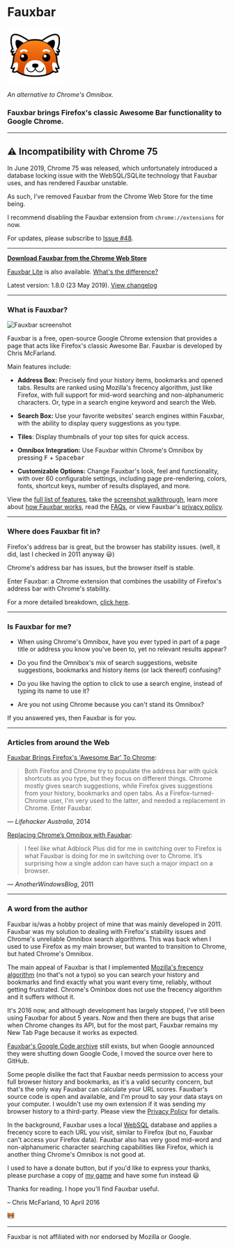 # Fauxbar

![Fauxbar logo](https://raw.githubusercontent.com/ChrisNZL/Fauxbar/master/Fauxbar/img/fauxbar128.png)

_An alternative to Chrome's Omnibox._

### Fauxbar brings Firefox's classic Awesome Bar functionality to Google Chrome.

---

## ⚠️ Incompatibility with Chrome 75

In June 2019, Chrome 75 was released, which unfortunately introduced a database locking issue with the WebSQL/SQLite technology that Fauxbar uses, and has rendered Fauxbar unstable.

As such, I've removed Fauxbar from the Chrome Web Store for the time being.

I recommend disabling the Fauxbar extension from `chrome://extensions` for now.

For updates, please subscribe to [Issue #48](https://github.com/ChrisNZL/Fauxbar/issues/48). 

---

**[Download Fauxbar from the Chrome Web Store](https://chrome.google.com/webstore/detail/fauxbar/hibkhcnpkakjniplpfblaoikiggkopka)**

[Fauxbar Lite](https://chrome.google.com/webstore/detail/bfimmnpbjccjihohjkimphfmmebffbmk) is also available. [What's the difference?](https://github.com/ChrisNZL/Fauxbar/wiki/FAQ#whats-the-difference-between-fauxbar-and-fauxbar-lite)

Latest version: 1.8.0 (23 May 2019). [View changelog](https://github.com/ChrisNZL/Fauxbar/wiki/Changelog)

---

### What is Fauxbar?

![Fauxbar screenshot](http://i.imgur.com/ZHOMS.png)

Fauxbar is a free, open-source Google Chrome extension that provides a page that acts like Firefox's classic Awesome Bar. Fauxbar is developed by Chris McFarland.

Main features include:

- **Address Box:** Precisely find your history items, bookmarks and opened tabs. Results are ranked using Mozilla's frecency algorithm, just like Firefox, with full support for mid-word searching and non-alphanumeric characters. Or, type in a search engine keyword and search the Web.

- **Search Box:** Use your favorite websites' search engines within Fauxbar, with the ability to display query suggestions as you type.

- **Tiles**: Display thumbnails of your top sites for quick access.

- **Omnibox Integration:** Use Fauxbar within Chrome's Omnibox by pressing <kbd>F</kbd> + <kbd>Spacebar</kbd>

- **Customizable Options:** Change Fauxbar's look, feel and functionality, with over 60 configurable settings, including page pre-rendering, colors, fonts, shortcut keys, number of results displayed, and more.

View the [full list of features](https://github.com/ChrisNZL/Fauxbar/wiki/Features), take the [screenshot walkthrough](https://github.com/ChrisNZL/Fauxbar/wiki/Screenshot-Walkthrough), learn more about [how Fauxbar works](https://github.com/ChrisNZL/Fauxbar/wiki/Features-(Detailed)), read the [FAQs](https://github.com/ChrisNZL/Fauxbar/wiki/FAQ), or view Fauxbar's [privacy policy](https://github.com/ChrisNZL/Fauxbar/wiki/Privacy-Policy).

---

### Where does Fauxbar fit in?

Firefox's address bar is great, but the browser has stability issues. (well, it did, last I checked in 2011 anyway :smiley:)

Chrome's address bar has issues, but the browser itself is stable.

Enter Fauxbar: a Chrome extension that combines the usability of Firefox's address bar with Chrome's stability.

For a more detailed breakdown, [click here](https://github.com/ChrisNZL/Fauxbar/wiki/FAQ#whats-wrong-with-chromes-omnibox).

---

### Is Fauxbar for me?

- When using Chrome's Omnibox, have you ever typed in part of a page title or address you know you've been to, yet no relevant results appear?

- Do you find the Omnibox's mix of search suggestions, website suggestions, bookmarks and history items (or lack thereof) confusing?

- Do you like having the option to click to use a search engine, instead of typing its name to use it?

- Are you not using Chrome because you can't stand its Omnibox?

If you answered yes, then Fauxbar is for you.

---

### Articles from around the Web

[Fauxbar Brings Firefox's 'Awesome Bar' To Chrome](https://www.lifehacker.com.au/2014/06/fauxbar-brings-firefoxs-awesome-bar-to-chrome/):

>Both Firefox and Chrome try to populate the address bar with quick shortcuts as you type, but they focus on different things. Chrome mostly gives search suggestions, while Firefox gives suggestions from your history, bookmarks and open tabs. As a Firefox-turned-Chrome user, I'm very used to the latter, and needed a replacement in Chrome. Enter Fauxbar.

— _Lifehacker Australia_, 2014

[Replacing Chrome’s Omnibox with Fauxbar](http://www.anotherwindowsblog.com/2011/09/replacing-chrome-omnibox-fauxbar.html):

> I feel like what Adblock Plus did for me in switching over to Firefox is what Fauxbar is doing for me in switching over to Chrome. It’s surprising how a single addon can have such a major impact on a browser.

— _AnotherWindowsBlog_, 2011

---

### A word from the author

Fauxbar is/was a hobby project of mine that was mainly developed in 2011. Fauxbar was my solution to dealing with Firefox's stability issues and Chrome's unreliable Omnibox search algorithms. This was back when I used to use Firefox as my main browser, but wanted to transition to Chrome, but hated Chrome's Omnibox.

The main appeal of Fauxbar is that I implemented [Mozilla's frecency algorithm](https://developer.mozilla.org/en-US/docs/Mozilla/Tech/Places/Frecency_algorithm) (no that's not a typo) so you can search your history and bookmarks and find exactly what you want every time, reliably, without getting frustrated. Chrome's Ominbox does not use the frecency algorithm and it suffers without it.

It's 2016 now, and although development has largely stopped, I've still been using Fauxbar for about 5 years. Now and then there are bugs that arise when Chrome changes its API, but for the most part, Fauxbar remains my New Tab Page because it works as expected.

[Fauxbar's Google Code archive](https://code.google.com/archive/p/fauxbar/) still exists, but when Google announced they were shutting down Google Code, I moved the source over here to GitHub.

Some people dislike the fact that Fauxbar needs permission to access your full browser history and bookmarks, as it's a valid security concern, but that's the only way Fauxbar can calculate your URL scores. Fauxbar's source code is open and available, and I'm proud to say your data stays on your computer. I wouldn't use my own extension if it was sending my browser history to a third-party. Please view the [Privacy Policy](https://github.com/ChrisNZL/Fauxbar/wiki/Privacy-Policy) for details.

In the background, Fauxbar uses a local [WebSQL](https://en.wikipedia.org/wiki/Web_SQL_Database) database and applies a frecency score to each URL you visit, similar to Firefox (but no, Fauxbar can't access your Firefox data). Fauxbar also has very good mid-word and non-alphanumeric character searching capabilities like Firefox, which is another thing Chrome's Omnibox is not good at.

I used to have a donate button, but if you'd like to express your thanks, please purchase a copy of [my game](https://www.tallowmere.com/) and have some fun instead :smiley:

Thanks for reading. I hope you'll find Fauxbar useful.

– Chris McFarland, 10 April 2016

![Little Fauxbar icon](https://raw.githubusercontent.com/ChrisNZL/Fauxbar/master/Fauxbar/img/fauxbar16.png)

---

Fauxbar is not affiliated with nor endorsed by Mozilla or Google.
